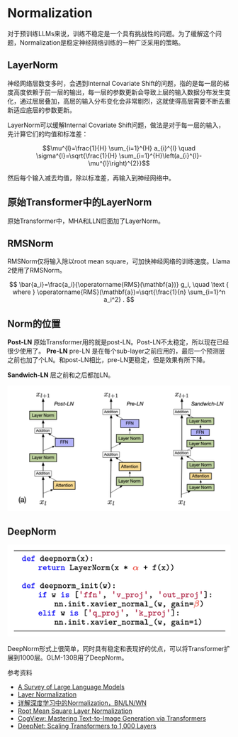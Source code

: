 # Normalization

对于预训练LLMs来说，训练不稳定是一个具有挑战性的问题。为了缓解这个问题，Normalization是稳定神经网络训练的一种广泛采用的策略。

## LayerNorm

神经网络层数变多时，会遇到Internal Covariate Shift的问题，指的是每一层的梯度高度依赖于前一层的输出，每一层的参数更新会导致上层的输入数据分布发生变化，通过层层叠加，高层的输入分布变化会非常剧烈，这就使得高层需要不断去重新适应底层的参数更新。

LayerNorm可以缓解Internal Covariate Shift问题，做法是对于每一层的输入，先计算它们的均值和标准差：

$$\mu^{l}=\frac{1}{H} \sum_{i=1}^{H} a_{i}^{l} \quad \sigma^{l}=\sqrt{\frac{1}{H} \sum_{i=1}^{H}\left(a_{i}^{l}-\mu^{l}\right)^{2}}$$

然后每个输入减去均值，除以标准差，再输入到神经网络中。

## 原始Transformer中的LayerNorm

原始Transformer中，MHA和LLN后面加了LayerNorm。

## RMSNorm

RMSNorm仅将输入除以root mean square，可加快神经网络的训练速度。Llama 2使用了RMSNorm。

$$
\bar{a_i}=\frac{a_i}{\operatorname{RMS}(\mathbf{a})} g_i, \quad \text { where } \operatorname{RMS}(\mathbf{a})=\sqrt{\frac{1}{n} \sum_{i=1}^n a_i^2} .
$$


## Norm的位置

**Post-LN** 原始Transformer用的就是post-LN。Post-LN不太稳定，所以现在已经很少使用了。
**Pre-LN** pre-LN 是在每个sub-layer之前应用的，最后一个预测层之前也加了个LN。和post-LN相比，pre-LN更稳定，但是效果有所下降。

**Sandwich-LN**  层之前和之后都加LN。

![截屏2023-08-30 13.20.03.png](images/norm.png)

## DeepNorm

![截屏2023-08-30 13.24.06.png](images/deepnorm.png)

DeepNorm形式上很简单，同时具有稳定和表现好的优点，可以将Transformer扩展到1000层。GLM-130B用了DeepNorm。

参考资料

- [A Survey of Large Language Models](https://arxiv.org/abs/2303.18223)
- [Layer Normalization](https://arxiv.org/pdf/1607.06450v1.pdf)
- [详解深度学习中的Normalization，BN/LN/WN](https://zhuanlan.zhihu.com/p/33173246)
- [Root Mean Square Layer Normalization](https://arxiv.org/pdf/1910.07467.pdf)
- [CogView: Mastering Text-to-Image Generation via Transformers](https://arxiv.org/pdf/2105.13290.pdf)
- [DeepNet: Scaling Transformers to 1,000 Layers](https://arxiv.org/pdf/2203.00555.pdf)